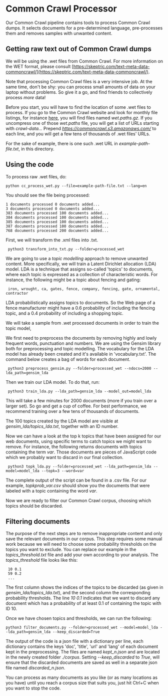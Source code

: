# Common Crawl Processor

Our Common Crawl pipeline contains tools to process Common Crawl dumps. It selects documents for a pre-determined language, pre-processes them and removes samples with unwanted content. 

## Getting raw text out of Common Crawl dumps

We will be using the .wet files from Common Crawl. For more information on the WET format, please consult [https://skeptric.com/text-meta-data-commoncrawl/](https://skeptric.com/text-meta-data-commoncrawl/).

Note that processing Common Crawl files is a very intensive job. At the same time, don't be shy: you can process small amounts of data on your laptop without problems. So give it a go, and find friends to collectively process *more* data!

Before you start, you will have to find the location of some .wet files to process. If you go to the Common Crawl website and look for monthly file listings, for instance [here](https://commoncrawl.s3.amazonaws.com/crawl-data/CC-MAIN-2020-50/index.html), you will find files named *wet.paths.gz*. If you uncompress one of those *wet.paths* file, you will get a list of URLs starting with *crawl-data...* Prepend *https://commoncrawl.s3.amazonaws.com/* to each line, and you will get a few tens of thousands of .wet files' URLs.

For the sake of example, there is one such .wet URL in *example-path-file.txt*, in this directory.

## Using the code


To process raw .wet files, do:

    python cc_process_wet.py --file=example-path-file.txt --lang=en
    
You should see the file being processed:

    1 documents processed 0 documents added...
    3 documents processed 0 documents added...
    383 documents processed 100 documents added...
    384 documents processed 100 documents added...
    385 documents processed 100 documents added...
    387 documents processed 100 documents added...
    768 documents processed 200 documents added...
    
First, we will transform the .xml files into .txt.

     python3 transform_into_txt.py --folder=processed_wet
     
We are going to use a *topic modelling* approach to remove unwanted content. More specifically, we will train a Latent Dirichlet allocation (LDA) model. LDA is a technique that assigns so-called 'topics' to documents, where each topic is expressed as a collection of characteristic words. For instance, the following might be a topic about fencing and gating:

     iron, wrought, ca, gates, fence, company, fencing, gate, ornamental, contractor

LDA probabilistically assigns topics to documents. So the Web page of a fence manufacturer might have a 0.6 probability of including the fencing topic, and a 0.4 probability of including a shopping topic. 

We will take a sample from .wet processed documents in order to train the topic model,

We first need to preprocess the documents by removing highly and lowly frequent words, punctuation and numbers. We are using the Gensim library both for preprocessing and topic modelling. The vocabulary for the LDA model has already been created and it's available in 'vocabulary.txt'. The command below creates a bag of words for each document. 

     python3 preprocess_gensim.py --folder=processed_wet --ndocs=2000 --lda_path=gensim_lda
     
Then we train our LDA model. To do that, run:

     python3 train_lda.py --lda_path=gensim_lda --model_out=model_lda

This will take a few minutes for 2000 documents (more if you train over a larger set). So go and get a cup of coffee. For best performance, we recommend training over a few tens of thousands of documents.

The 100 topics created by the LDA model are visible at *gensim_lda/topics_lda.txt*, together with an ID number.

Now we can have a look at the top k topics that have been assigned for our web documents, using specific terms to catch topics we might want to remove. For instance, the following returns documents with topics containing the term *var*. Those documents are pieces of JavaScript code which we probably want to discard in our final collection. 

     python3 topk_lda.py --folder=processed_wet --lda_path=gensim_lda --model=model_lda --topk=3 --word=var

The complete output of the script can be found in a .csv file. For our example, *topkprob_var.csv* should show you the documents that were labeled with a topic containing the word *var*. 

Now we are ready to filter our Common Crawl corpus, choosing which topics should be discarded. 

## Filtering documents

The purpose of the next steps are to remove inappropriate content and only save the relevant documents in our corpus. This step requires some manual work because we will need to choose some probability thresholds on the topics you want to exclude. You can replace our example in the *topics_threshold.txt* file and add your own according to your analysis. The *topics_threshold* file looks like this:

     10 0.1
     59 0.2
     ...

The first column shows the indices of the topics to be discarded (as given in *gensim_lda/topics_lda.txt*), and the second column the corresponding probability thresholds. The line *10 0.1* indicates that we want to discard any document which has a probability of at least 0.1 of containing the topic with ID 10. 

Once we have chosen topics and thresholds, we can run the following:

    python3 filter_documents.py --folder=processed_wet --model=model_lda --lda_path=gensim_lda --keep_discarded=True
    
The output of the code is a json file with a dictionary per line, each dictionary contains the keys 'doc', 'title', 'url' and 'lang' of each document kept in the preprocessing. The files are named *kept_n.json* and are located in the newly created folder *./corpus*. Setting *--keep_discarded* to *True*, will ensure that the discarded documents are saved as well in a separate json file named *discarded_n.json*.
    
You can process as many documents as you like (or as many locations as you have) until you reach a corpus size that suits you, just hit Ctrl+C when you want to stop the code. 
    

